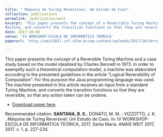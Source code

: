 ```yaml
---
title: " Máquina de Turing Reversível: Um Estudo de Caso"
collection: publications
permalink: /publication/weit
excerpt: 'This paper presents the concept of a Reversible Turing Machine and a case study based on the model idealized by Charles Bennett in 1973. In order to exemplify such a theoretical computation model, a machine was elaborated according to the presented guidelines in the article “Logical Reversibility of Computation”. For this purpose the Java programming language was used. The machine presented in this article receives an input from a standard Turing
Machine, and converts the transition functions so that they are reversible, so that any action taken can be undone.'
date: 2017-10-09
venue: 'IV WORKSHOP-ESCOLA DE INFORMÁTICA TEÓRICA'
paperurl: 'http://weit2017.inf.ufsm.br/wp-content/uploads/2017/10/Versao_final.pdf'

---
```

This paper presents the concept of a Reversible Turing Machine and a case study based on the model idealized by Charles Bennett in 1973. In order to exemplify such a theoretical computation model, a machine was elaborated according to the presented guidelines in the article “Logical Reversibility of
Computation”. For this purpose the Java programming language was used. The machine presented in this article receives an input from a standard Turing Machine, and converts the transition functions so that they are reversible, so that any action taken can be undone.

- [Download paper here](http://weit2017.inf.ufsm.br/wp-content/uploads/2017/10/Versao_final.pdf)

Recommended citation: **SANTANA, B. S.**; DONATO, M. M. ; VIZZOTTO, J. K. . Máquina de Turing Reversível: Um Estudo de Caso. In: IV WORKSHOP-ESCOLA DE INFORMÁTICA TEÓRICA, 2017, Santa Maria. ANAIS WEIT 2017, 2017. v. 1. p. 227-234.
